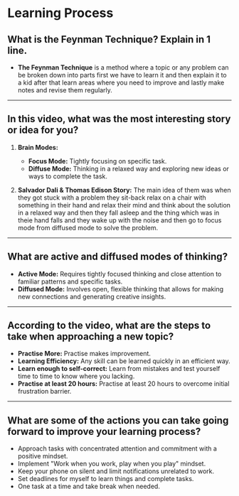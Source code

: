 # Learning Process

## What is the Feynman Technique? Explain in 1 line.

-   **The Feynman Technique** is a method where a topic or any problem can be broken down into parts first we have to learn it and then explain it to a kid after that learn areas where you need to improve and lastly make notes and revise them regularly.

---

## In this video, what was the most interesting story or idea for you?

1. **Brain Modes:**

    - **Focus Mode:** Tightly focusing on specific task.
    - **Diffuse Mode:** Thinking in a relaxed way and exploring new ideas or ways to complete the task.

2. **Salvador Dali & Thomas Edison Story:**
   The main idea of them was when they got stuck with a problem they sit-back relax on a chair with something in their hand and relax their mind and think about the solution in a relaxed way and then they fall asleep and the thing which was in theie hand falls and they wake up with the noise and then go to focus mode from diffused mode to solve the problem.

---

## What are active and diffused modes of thinking?

-   **Active Mode:** Requires tightly focused thinking and close attention to familiar patterns and specific tasks.
-   **Diffused Mode:** Involves open, flexible thinking that allows for making new connections and generating creative insights.

---

## According to the video, what are the steps to take when approaching a new topic?

-   **Practise More:** Practise makes improvement.
-   **Learning Efficiency:** Any skill can be learned quickly in an efficient way.
-   **Learn enough to self-correct:** Learn from mistakes and test yourself time to time to know where you lacking.
-   **Practise at least 20 hours:** Practise at least 20 hours to overcome initial frustration barrier.

---

## What are some of the actions you can take going forward to improve your learning process?

-   Approach tasks with concentrated attention and commitment with a positive mindset.
-   Implement "Work when you work, play when you play" mindset.
-   Keep your phone on silent and limit notifications unrelated to work.
-   Set deadlines for myself to learn things and complete tasks.
-   One task at a time and take break when needed.
